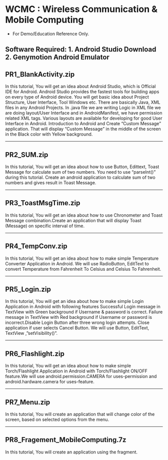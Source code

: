 # WCMC : Wireless Communication & Mobile Computing
* For Demo/Education Reference Only.

Software Required: 1. Android Studio Download 2. Genymotion Android Emulator
---------------------------------------------------------------------------------------------------------------------------------------
PR1_BlankActivity.zip
---------------------------------------------------------------------------------------------------------------------------------------
In this tutorial, You will get an idea about Android Studio, which is Official IDE for Android. Android Studio provides the fastest tools for building apps on every type of Android device. You will get basic idea about Project Structure, User Interface, Tool Windows etc. There are basically Java, XML files in any Android Projects. In .java file we are writing Logic in XML file we are doing layout/User Interface and in AndroidManifest, we have permission related XML tags. Various layouts are available for developing for good User Interface in Android. Introduction to Android and Create “Custom Message” application. That will display “Custom Message” in the middle of the screen in the Black color with Yellow background.

---------------------------------------------------------------------------------------------------------------------------------------
PR2_SUM.zip
---------------------------------------------------------------------------------------------------------------------------------------
In this tutorial, You will get an idea about how to use Button, Edittext, Toast Message for calculate sum of two numbers. You need to use “parseInt()” during this tutorial. Create an android application to calculate sum of two numbers and gives result in Toast Message.

---------------------------------------------------------------------------------------------------------------------------------------
PR3_ToastMsgTime.zip
---------------------------------------------------------------------------------------------------------------------------------------
In this tutorial, You will get an idea about how to use Chronometer and Toast Message combination.Create an application that will display Toast (Message) on specific interval of time.

---------------------------------------------------------------------------------------------------------------------------------------
PR4_TempConv.zip
---------------------------------------------------------------------------------------------------------------------------------------
In this tutorial, You will get an idea about how to make simple Temperature Converter Application in Android. We will use RadioButton, EditText to convert Temperature from Fahrenheit To Celsius and Celsius To Fahrenheit.

---------------------------------------------------------------------------------------------------------------------------------------
PR5_Login.zip
---------------------------------------------------------------------------------------------------------------------------------------
In this tutorial, You will get an idea about how to make simple Login Application in Android with following features Successful Login message in TextView with Green background if Username & password is correct. Failure message in TextView with Red background if Username or password is incorrect.Disable Login Button after three wrong login attempts. Close application if user selects Cancel Button. We will use Button, EditText, TextView ,”setVisibility()”.

---------------------------------------------------------------------------------------------------------------------------------------
PR6_Flashlight.zip
---------------------------------------------------------------------------------------------------------------------------------------
In this tutorial, You will get an idea about how to make simple Torch/Flashlight Application in Android with Torch/Flashlight ON/OFF feature.We will use android.permission.CAMERA for uses-permission and android.hardware.camera for uses-feature.

---------------------------------------------------------------------------------------------------------------------------------------
PR7_Menu.zip
---------------------------------------------------------------------------------------------------------------------------------------
In this tutorial, You will create an application that will change color of the screen, based on selected options from the menu.

---------------------------------------------------------------------------------------------------------------------------------------
PR8_Fragement_MobileComputing.7z
---------------------------------------------------------------------------------------------------------------------------------------
In this tutorial, You will create an application using the fragment.





